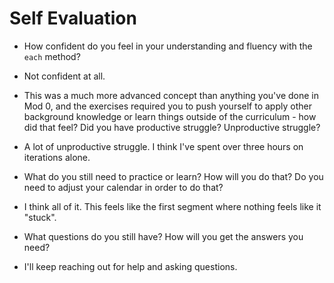 # Self Evaluation

- How confident do you feel in your understanding and fluency with the `each` method?

* Not confident at all.

- This was a much more advanced concept than anything you've done in Mod 0, and the exercises required you to push yourself to apply other background knowledge or learn things outside of the curriculum - how did that feel? Did you have productive struggle? Unproductive struggle?

* A lot of unproductive struggle. I think I've spent over three hours on iterations alone.

- What do you still need to practice or learn? How will you do that? Do you need to adjust your calendar in order to do that?

* I think all of it. This feels like the first segment where nothing feels like it "stuck".

- What questions do you still have? How will you get the answers you need?

* I'll keep reaching out for help and asking questions.